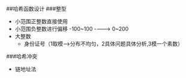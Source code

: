 ##哈希函数设计
###整型
* 小范围正整数直接使用
* 小范围负整数进行偏移 -100~100 ----> 0~200
* 大整数
    * 身份证号（1取模-->分布不均匀，2具体问题具体分析,3模一个素数）
    
###哈希冲突
* 链地址法